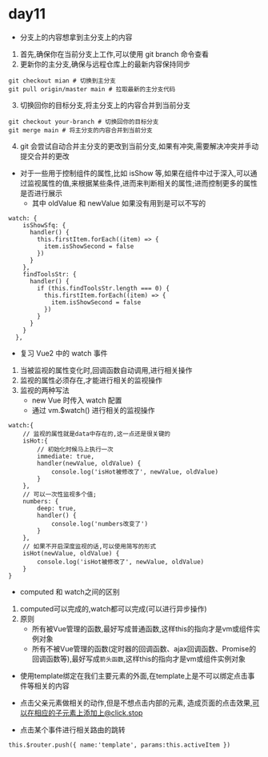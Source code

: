 # day11

- 分支上的内容想拿到主分支上的内容

1. 首先,确保你在当前分支上工作,可以使用 git branch 命令查看
2. 更新你的主分支,确保与远程仓库上的最新内容保持同步

```
git checkout mian # 切换到主分支
git pull origin/master main # 拉取最新的主分支代码
```

3. 切换回你的目标分支,将主分支上的内容合并到当前分支

```
git checkout your-branch # 切换回你的目标分支
git merge main # 将主分支的内容合并到当前分支
```

4. git 会尝试自动合并主分支的更改到当前分支,如果有冲突,需要解决冲突并手动提交合并的更改

- 对于一些用于控制组件的属性,比如 isShow 等,如果在组件中过于深入,可以通过监视属性的值,来根据某些条件,进而来判断相关的属性;进而控制更多的属性是否进行展示
  - 其中 oldValue 和 newValue 如果没有用到是可以不写的

```
watch: {
    isShowSfq: {
      handler() {
        this.firstItem.forEach((item) => {
          item.isShowSecond = false
        })
      }
    },
    findToolsStr: {
      handler() {
        if (this.findToolsStr.length === 0) {
          this.firstItem.forEach((item) => {
            item.isShowSecond = false
          })
        }
      }
    }
  },
```

- 复习 Vue2 中的 watch 事件

1. 当被监视的属性变化时,回调函数自动调用,进行相关操作
2. 监视的属性必须存在,才能进行相关的监视操作
3. 监视的两种写法
   - new Vue 时传入 watch 配置
   - 通过 vm.$watch() 进行相关的监视操作

```
watch:{
    // 监视的属性就是data中存在的,这一点还是很关键的
    isHot:{
        // 初始化时候马上执行一次
        immediate: true, 
        handler(newValue, oldValue) {
            console.log('isHot被修改了', newValue, oldValue)
        }
    },
    // 可以一次性监视多个值;
    numbers: {
        deep: true, 
        handler() {
            console.log('numbers改变了')
        }
    },
    // 如果不开启深度监视的话,可以使用简写的形式
    isHot(newValue, oldValue) {
        console.log('isHot被修改了', newValue, oldValue)
    }
}
```
- computed 和 watch之间的区别
1. computed可以完成的,watch都可以完成(可以进行异步操作)
2. 原则
    - 所有被Vue管理的函数,最好写成普通函数,这样this的指向才是vm或组件实例对象
    - 所有不被Vue管理的函数(定时器的回调函数、ajax回调函数、Promise的回调函数等),最好写成`箭头函数`,这样this的指向才是vm或组件实例对象

- 使用template绑定在我们主要元素的外面,在template上是不可以绑定点击事件等相关的内容

- 点击父亲元素做相关的动作,但是不想点击内部的元素, 造成页面的点击效果,可以在相应的子元素上添加上@click.stop

- 点击某个事件进行相关路由的跳转
```
this.$router.push({ name:'template', params:this.activeItem })
```

